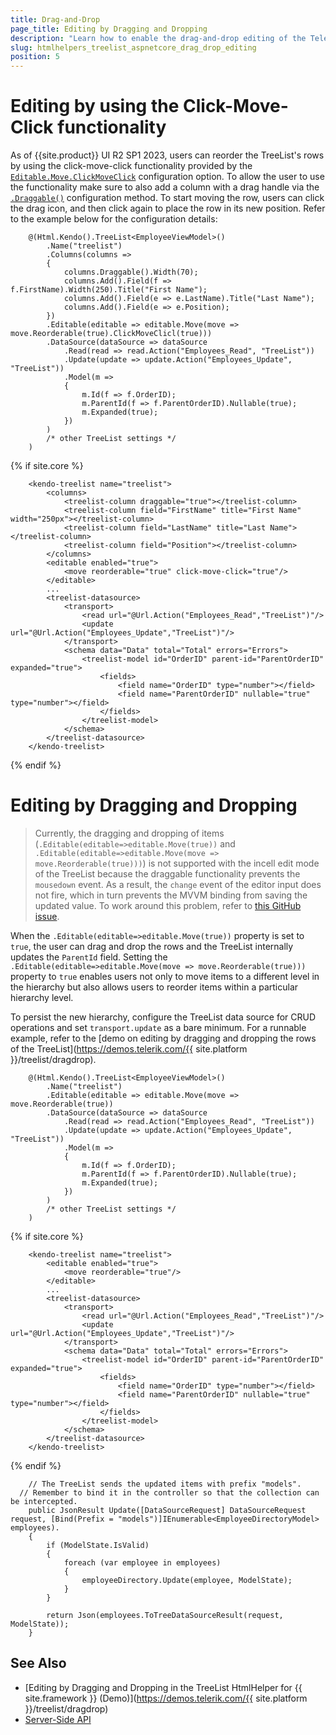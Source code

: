 ```yaml
---
title: Drag-and-Drop
page_title: Editing by Dragging and Dropping
description: "Learn how to enable the drag-and-drop editing of the Telerik UI TreeList component for {{ site.framework }}."
slug: htmlhelpers_treelist_aspnetcore_drag_drop_editing
position: 5
---
```


# Editing by using the Click-Move-Click functionality

As of {{site.product}} UI R2 SP1 2023, users can reorder the TreeList's rows by using the click-move-click functionality provided by the [`Editable.Move.ClickMoveClick`](/api/kendo.mvc.ui.fluent/treelisteditablemovesettingsbuilder#clickmoveclicksystemboolean) configuration option. To allow the user to use the functionality make sure to also add a column with a drag handle via the [`.Draggable()`](/api/kendo.mvc.ui.fluent/treelistcolumnbuilder#draggable) configuration method. To start moving the row, users can click the drag icon, and then click again to place the row in its new position.
Refer to the example below for the configuration details:

```HtmlHelper
    @(Html.Kendo().TreeList<EmployeeViewModel>()
    	.Name("treelist")
        .Columns(columns =>
        {
            columns.Draggable().Width(70);
            columns.Add().Field(f => f.FirstName).Width(250).Title("First Name");
            columns.Add().Field(e => e.LastName).Title("Last Name");
            columns.Add().Field(e => e.Position);
        })
		.Editable(editable => editable.Move(move => move.Reorderable(true).ClickMoveClicl(true)))
		.DataSource(dataSource => dataSource
        	.Read(read => read.Action("Employees_Read", "TreeList"))
        	.Update(update => update.Action("Employees_Update", "TreeList"))
        	.Model(m =>
        	{
        	    m.Id(f => f.OrderID);
        	    m.ParentId(f => f.ParentOrderID).Nullable(true);
        	    m.Expanded(true);
        	})
    	)
		/* other TreeList settings */
	)
```
{% if site.core %}
```TagHelper
	<kendo-treelist name="treelist">
        <columns>
            <treelist-column draggable="true"></treelist-column>
            <treelist-column field="FirstName" title="First Name" width="250px"></treelist-column>
            <treelist-column field="LastName" title="Last Name"></treelist-column>
            <treelist-column field="Position"></treelist-column>
        </columns>
		<editable enabled="true">
        	<move reorderable="true" click-move-click="true"/>
    	</editable>
		...
		<treelist-datasource>
			<transport>
				<read url="@Url.Action("Employees_Read","TreeList")"/>
				<update url="@Url.Action("Employees_Update","TreeList")"/>
			</transport>
			<schema data="Data" total="Total" errors="Errors">
				<treelist-model id="OrderID" parent-id="ParentOrderID" expanded="true">
					<fields>
						<field name="OrderID" type="number"></field>
						<field name="ParentOrderID" nullable="true" type="number"></field>
					</fields>
				</treelist-model>
			</schema>
		</treelist-datasource>
	</kendo-treelist>
```
{% endif %}

# Editing by Dragging and Dropping

> Currently, the dragging and dropping of items (`.Editable(editable=>editable.Move(true))` and `.Editable(editable=>editable.Move(move => move.Reorderable(true)))`) is not supported with the incell edit mode of the TreeList because the draggable functionality prevents the `mousedown` event. As a result, the `change` event of the editor input does not fire, which in turn prevents the MVVM binding from saving the updated value. To work around this problem, refer to [this GitHub issue](https://github.com/telerik/kendo-ui-core/issues/4673).

When the `.Editable(editable=>editable.Move(true))` property is set to `true`, the user can drag and drop the rows and the TreeList internally updates the `ParentId` field. Setting the `.Editable(editable=>editable.Move(move => move.Reorderable(true)))` property to `true` enables users not only to move items to a different level in the hierarchy but also allows users to reorder items within a particular hierarchy level.

To persist the new hierarchy, configure the TreeList data source for CRUD operations and set `transport.update` as a bare minimum. For a runnable example, refer to the [demo on editing by dragging and dropping the rows of the TreeList](https://demos.telerik.com/{{ site.platform }}/treelist/dragdrop).

```HtmlHelper
    @(Html.Kendo().TreeList<EmployeeViewModel>()
    	.Name("treelist")
		.Editable(editable => editable.Move(move => move.Reorderable(true))
		.DataSource(dataSource => dataSource
        	.Read(read => read.Action("Employees_Read", "TreeList"))
        	.Update(update => update.Action("Employees_Update", "TreeList"))
        	.Model(m =>
        	{
        	    m.Id(f => f.OrderID);
        	    m.ParentId(f => f.ParentOrderID).Nullable(true);
        	    m.Expanded(true);
        	})
    	)
		/* other TreeList settings */
	)
```
{% if site.core %}
```TagHelper
	<kendo-treelist name="treelist">
		<editable enabled="true">
        	<move reorderable="true"/>
    	</editable>
		...
		<treelist-datasource>
			<transport>
				<read url="@Url.Action("Employees_Read","TreeList")"/>
				<update url="@Url.Action("Employees_Update","TreeList")"/>
			</transport>
			<schema data="Data" total="Total" errors="Errors">
				<treelist-model id="OrderID" parent-id="ParentOrderID" expanded="true">
					<fields>
						<field name="OrderID" type="number"></field>
						<field name="ParentOrderID" nullable="true" type="number"></field>
					</fields>
				</treelist-model>
			</schema>
		</treelist-datasource>
	</kendo-treelist>
```
{% endif %}
```Controller
	// The TreeList sends the updated items with prefix "models".
  // Remember to bind it in the controller so that the collection can be intercepted.
	public JsonResult Update([DataSourceRequest] DataSourceRequest request, [Bind(Prefix = "models")]IEnumerable<EmployeeDirectoryModel> employees).
    {
        if (ModelState.IsValid)
        {
            foreach (var employee in employees)
            {
                employeeDirectory.Update(employee, ModelState);
            }
        }

        return Json(employees.ToTreeDataSourceResult(request, ModelState));
    }
```

## See Also

* [Editing by Dragging and Dropping in the TreeList HtmlHelper for {{ site.framework }} (Demo)](https://demos.telerik.com/{{ site.platform }}/treelist/dragdrop)
* [Server-Side API](/api/treelist)
